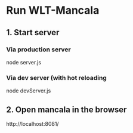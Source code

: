 # Run WLT-Mancala

## 1. Start server

### Via production server

node server.js

### Via dev server (with hot reloading

node devServer.js

## 2. Open mancala in the browser

http://localhost:8081/
